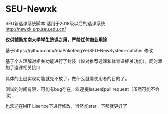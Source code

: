 # SEU-Newxk
SEU新选课系统脚本
适用于2018级以后的选课系统 http://newxk.urp.seu.edu.cn/

**仅供辅助东南大学学生选课之用，严禁任何商业用途**

基于https://github.com/AriaPokotengYe/SEU-NewSystem-catcher 修改

基于个人理解对相关功能进行了封装（仅对推荐选课和体育课相关功能），同时添加了退课相关接口

具体的上层实现功能就先不放了，做什么就看使用者的目的了。

测试的时间有限，可能有bug存在，欢迎提issue或pull request（虽然可能不会改）

也欢迎在MIT Lisence下进行修改，当然能star一下那就更好了
